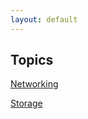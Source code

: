 ```yaml
---
layout: default
---
```


## Topics

[Networking](/cheatsheet/docker/docker-networking.html)

[Storage](/cheatsheet/docker/docker-storage.html)
